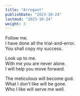 ```yaml
---
title: "Arrogant"
publishDate: "2023-10-24"
lastmod: "2023-10-24"
weight: 3
---
```


Follow me.<br/>
I have done all the trial-and-error.<br/>
You shall copy my success.<br/>

Look up to me.<br/>
With me you are never alone.<br/>
I will help you move forward.<br/>

The meticulous will become god.<br/>
What I don't like will be gone.<br/>
Who I like will serve me well.<br/>
